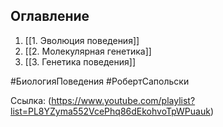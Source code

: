 
## Оглавление 

1. [[1. Эволюция поведения]]
2. [[2. Молекулярная генетика]]
3. [[3. Генетика поведения]]

 #БиологияПоведения #РобертСапольски

Ссылка: (https://www.youtube.com/playlist?list=PL8YZyma552VcePhq86dEkohvoTpWPuauk)

